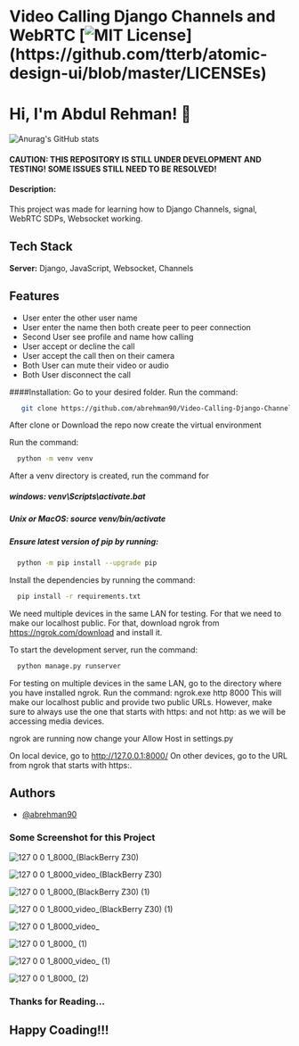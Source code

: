 # Video Calling Django Channels and WebRTC [![MIT License](https://img.shields.io/apm/l/atomic-design-ui.svg?)](https://github.com/tterb/atomic-design-ui/blob/master/LICENSEs)
# Hi, I'm Abdul Rehman! 👋
![Anurag's GitHub stats](https://github-readme-stats.vercel.app/api?username=abrehman90&hide=contribs,prs&count_private=true&show_icons=true&theme=dark)


#### CAUTION: THIS REPOSITORY IS STILL UNDER DEVELOPMENT AND TESTING! SOME ISSUES STILL NEED TO BE RESOLVED!

#### Description:
 This project was made for learning how to Django Channels, signal, WebRTC SDPs, Websocket working.

## Tech Stack
**Server:** Django, JavaScript, Websocket, Channels  
 ## Features

- User enter the other user name 
- User enter the name then both create peer to peer connection
- Second User see profile and name how calling
- User accept or decline the call 
- User accept the call then on their camera
- Both User can mute their video or audio
- Both User disconnect the call 

####Installation: 
Go to your desired folder.
Run the command:
```bash
   git clone https://github.com/abrehman90/Video-Calling-Django-Channels-and-WebRTC.git
```
After clone or Download the repo now create the virtual environment

Run the command:
```bash
  python -m venv venv
```

After a venv directory is created, run the command for 
##### windows: venv\Scripts\activate.bat 
##### Unix or MacOS: source venv/bin/activate

##### Ensure latest version of pip by running: 
  
```bash
  python -m pip install --upgrade pip
```
Install the dependencies by running the command:

```bash
  pip install -r requirements.txt
```
We need multiple devices in the same LAN for testing. For that we need to make our localhost public. For that, download ngrok from https://ngrok.com/download and install it.

To start the development server, run the command:
```bash
  python manage.py runserver
```
For testing on multiple devices in the same LAN, go to the directory where you have installed ngrok. Run the command: ngrok.exe http 8000 This will make our localhost public and provide two public URLs. However, make sure to always use the one that starts with https: and not http: as we will be accessing media devices.

ngrok are running now change your Allow Host in settings.py

On local device, go to http://127.0.0.1:8000/ On other devices, go to the URL from ngrok that starts with https:.

## Authors
- [@abrehman90](https://github.com/abrehman90)

### Some Screenshot for this Project

![127 0 0 1_8000_(BlackBerry Z30)](https://user-images.githubusercontent.com/79878896/147876872-65d36330-6857-471c-863a-0a1bd704bcc6.png)

![127 0 0 1_8000_video_(BlackBerry Z30)](https://user-images.githubusercontent.com/79878896/147876879-5d5d1751-ab5f-440f-8977-e25249a1971a.png)

![127 0 0 1_8000_(BlackBerry Z30) (1)](https://user-images.githubusercontent.com/79878896/147876897-daa464aa-f3e0-400f-ad8b-9b340d0eb705.png)

![127 0 0 1_8000_video_(BlackBerry Z30) (1)](https://user-images.githubusercontent.com/79878896/147876902-bda6a3a3-f862-4ed9-aacb-24227ae83e17.png)

![127 0 0 1_8000_video_](https://user-images.githubusercontent.com/79878896/147876911-e65cadc2-3ee3-4d4a-ba17-174c5b76f261.png)

![127 0 0 1_8000_ (1)](https://user-images.githubusercontent.com/79878896/147876926-e86236b5-512f-44e0-a6d6-599997bba103.png)

![127 0 0 1_8000_video_ (1)](https://user-images.githubusercontent.com/79878896/147876943-7bc5459d-35f0-42d7-af2e-0ca59c2a6125.png)

![127 0 0 1_8000_ (2)](https://user-images.githubusercontent.com/79878896/147876946-fb99b7d0-28cc-44a8-bf02-28d4943f166f.png)

### Thanks for Reading...

## Happy Coading!!!

